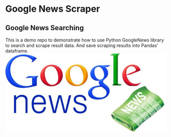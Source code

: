 # Google News Scraper
## Google News Searching 
This is a demo repo to demonstrate how to use Python GoogleNews library to search and scrape result data. And save scraping results into Pandas' dataframe.
</br>
![screenshot](googlescrap.jpeg)
